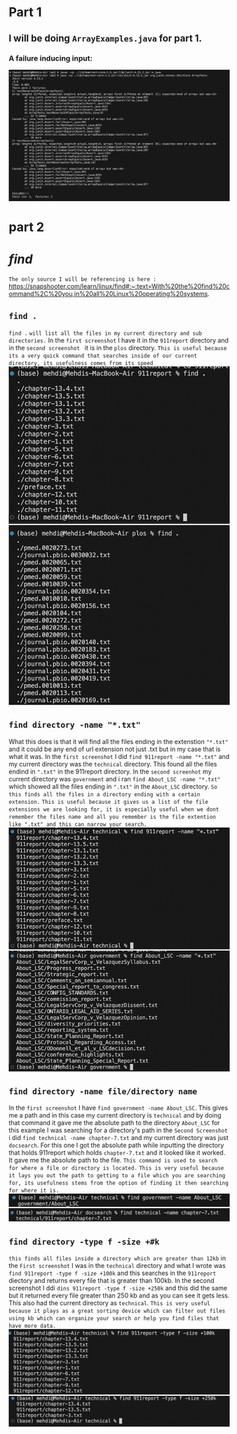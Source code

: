 # Part 1
## I will be doing `ArrayExamples.java` for part 1.
### A failure inducing input:
![image](FailureInput)




# part 2
# _find_
`The only source I will be referencing is here : `
https://snapshooter.com/learn/linux/find#:~:text=With%20the%20find%20command%2C%20you,in%20all%20Linux%20operating%20systems.
## `find .`
`find .` `will list all the files in my current directory and sub directories.` In the `first screenshot` I have it in the `911report` directory and in the `second screenshot ` it is in the `plos` directory. `This is useful because its a very quick command that searches inside of our current directory, its usefulness comes from its speed`
 ![image](find.911reports)
![image](find.Plos)
## `find directory -name "*.txt"`
 What this does is that it will find all the files ending in the extenstion `"*.txt"` and it could be any end of url extension not just .txt but in my case that is what it was. In the `first screenshot` I did `find 911report -name "*.txt"` and my current directory was the `technical` directory. This found all the files endind in `".txt"` in the 911report directory. In the `second screenhot` my current directory was `government` and i ran `find About_LSC -name "*.txt"` which showed all the files ending in `".txt"` in the `About_LSC` directory. `So this finds all the files in a directory ending with a certain extension.` `This is useful because it gives us a list of the file extensions we are looking for, it is especially useful when we dont remember the files name and all you remember is the file extention like ".txt" and this can narrow your search.`
![image](find911report)
![image](findAbout_LSC)

## `find directory -name file/directory name`
In the `first screenshot` I have `find government -name About_LSC`. This gives me a path and in this case my current directory is `technical` and by doing that command it gave me the absolute path to the directory `About_LSC` for this example I was searching for a directory's path in the `Second Screenshot` i did `find technical -name chapter-7.txt` and my current directory was just `docsearch`. For this one I got the absolute path while inputting the directory that holds 911report which holds `chapter-7.txt` and it looked like it worked. It gave me the absolute path to the file. `This command is used to search for where a file or directory is located.` `This is very useful because it lays you out the path to getting to a file which you are searching for, its usefulness stems from the option of finding it then searching for where it is.`
![image](find-name)
![image](findnameChapter7)

## `find directory -type f -size +#k`
`this finds all files inside a directory which are greater than 12kb` in the `First screenshot` I was in the `technical` directory and what I wrote was `find 911report -type f -size +100k` and this searches in the `911report` diectory and returns every file that is greater than 100kb. In the second screenshot I ddi `dins 911report -type f -size +250k` and this did the same but it returned every file greater than 250 kb and as you can see it gets less. This also had the current directory as `technical`. `This is very useful because it plays as a great sorting device which can filter out files using kb which can organize your search or help you find files that have more data.`
![image](findSize+100k)
![image](findSize250+)





